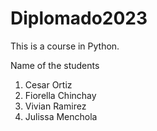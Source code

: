 # Diplomado2023
This is a course in Python.

Name of the students
1. Cesar Ortiz
2. Fiorella Chinchay
3. Vivian Ramirez
4. Julissa Menchola
